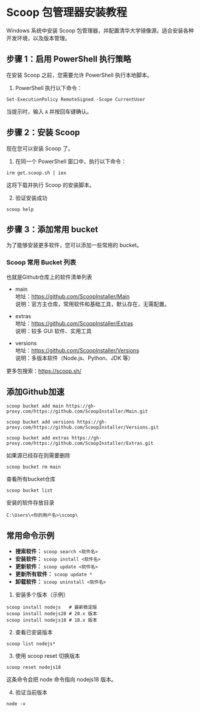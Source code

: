 # Scoop 包管理器安装教程

 Windows 系统中安装 Scoop 包管理器，并配置清华大学镜像源。适合安装各种开发环境，以及版本管理。

## 步骤 1：启用 PowerShell 执行策略

在安装 Scoop 之前，您需要允许 PowerShell 执行本地脚本。

1.  PowerShell 执行以下命令：

```
Set-ExecutionPolicy RemoteSigned -Scope CurrentUser
```

当提示时，输入 `A` 并按回车键确认。

## 步骤 2：安装 Scoop

现在您可以安装 Scoop 了。

1.  在同一个 PowerShell 窗口中，执行以下命令：

```
irm get.scoop.sh | iex
```
这将下载并执行 Scoop 的安装脚本。

2. 验证安装成功
```
scoop help
```


## 步骤 3：添加常用 bucket

为了能够安装更多软件，您可以添加一些常用的 bucket。

### Scoop 常用 Bucket 列表

也就是Github仓库上的软件清单列表

- main  
  地址：https://github.com/ScoopInstaller/Main  
  说明：官方主仓库，常用软件和基础工具，默认存在，无需配置。

- extras  
  地址：https://github.com/ScoopInstaller/Extras  
  说明：较多 GUI 软件、实用工具

- versions  
  地址：https://github.com/ScoopInstaller/Versions  
  说明：多版本软件（Node.js、Python、JDK 等）


更多包搜索：https://scoop.sh/


## 添加Github加速
```
scoop bucket add main https://gh-proxy.com/https://github.com/ScoopInstaller/Main.git

scoop bucket add versions https://gh-proxy.com/https://github.com/ScoopInstaller/Versions.git

scoop bucket add extras https://gh-proxy.com/https://github.com/ScoopInstaller/Extras.git
```
如果源已经存在则需要删除
```
scoop bucket rm main
```

查看所有bucket仓库
```
scoop bucket list
```

安装的软件存放目录
```
C:\Users\<你的用户名>\scoop\
```


## 常用命令示例

*   **搜索软件：** `scoop search <软件名>`
*   **安装软件：** `scoop install <软件名>`
*   **更新软件：** `scoop update <软件名>`
*   **更新所有软件：** `scoop update *`
*   **卸载软件：** `scoop uninstall <软件名>`



1. 安装多个版本（示例）
```
scoop install nodejs   # 最新稳定版
scoop install nodejs20 # 20.x 版本
scoop install nodejs18 # 18.x 版本
```
2. 查看已安装版本
```
scoop list nodejs*
```
3. 使用 scoop reset 切换版本
```
scoop reset nodejs18
```
这条命令会把 node 命令指向 nodejs18 版本。

4. 验证当前版本
```
node -v
```